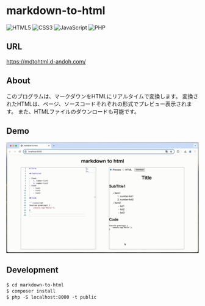 # markdown-to-html

![HTML5](https://img.shields.io/badge/HTML5-E34F26?logo=html5&logoColor=white)
![CSS3](https://img.shields.io/badge/CSS3-1572B6?logo=css3&logoColor=white)
![JavaScript](https://img.shields.io/badge/JavaScript-F7DF1E?logo=javascript&logoColor=black)
![PHP](https://img.shields.io/badge/PHP-777BB4?logo=php&logoColor=white)

## URL

https://mdtohtml.d-andoh.com/

## About

このプログラムは、マークダウンをHTMLにリアルタイムで変換します。
変換されたHTMLは、ページ、ソースコードそれぞれの形式でプレビュー表示されます。
また、HTMLファイルのダウンロードも可能です。

## Demo

![demo](./docs/demo.gif)

## Development

```
$ cd markdown-to-html
$ composer install
$ php -S localhost:8000 -t public
```
